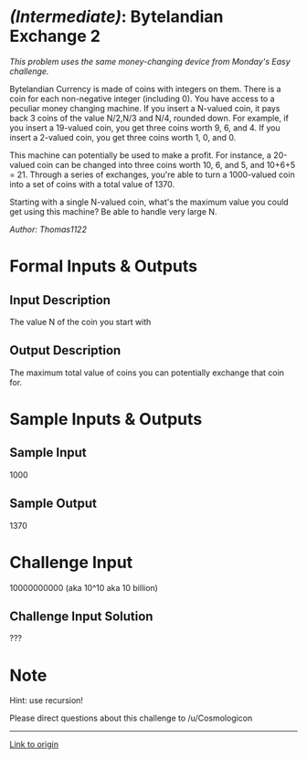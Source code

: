 # [](#IntermediateIcon) *(Intermediate)*: Bytelandian Exchange 2
_This problem uses the same money-changing device from Monday's Easy challenge._

Bytelandian Currency is made of coins with integers on them. There is a coin for each non-negative integer (including 0). You have access to a peculiar money changing machine. If you insert a N-valued coin, it pays back 3 coins of the value N/2,N/3 and N/4, rounded down. For example, if you insert a 19-valued coin, you get three coins worth 9, 6, and 4. If you insert a 2-valued coin, you get three coins worth 1, 0, and 0.

This machine can potentially be used to make a profit. For instance, a 20-valued coin can be changed into three coins worth 10, 6, and 5, and 10+6+5 = 21. Through a series of exchanges, you're able to turn a 1000-valued coin into a set of coins with a total value of 1370.

Starting with a single N-valued coin, what's the maximum value you could get using this machine? Be able to handle very large N.

*Author: Thomas1122*
# Formal Inputs & Outputs
## Input Description
The value N of the coin you start with
## Output Description
The maximum total value of coins you can potentially exchange that coin for.
# Sample Inputs & Outputs
## Sample Input
1000
## Sample Output
1370
# Challenge Input
10000000000 (aka 10^10 aka 10 billion)
## Challenge Input Solution
???
# Note
Hint: use recursion!

Please direct questions about this challenge to /u/Cosmologicon

---

[Link to origin](https://www.reddit.com/r/dailyprogrammer/19rkqr)